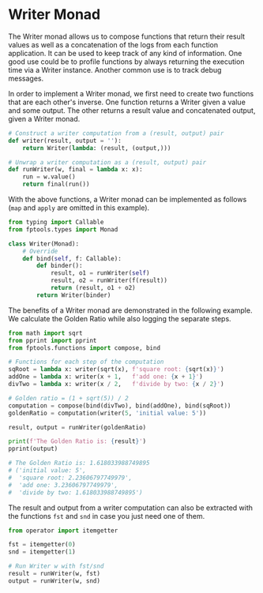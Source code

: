 # Writer Monad

The Writer monad allows us to compose functions that return their result values as well as a concatenation of the logs from each function application. It can be used to keep track of any kind of information. One good use could be to profile functions by always returning the execution time via a Writer instance. Another common use is to track debug messages.

In order to implement a Writer monad, we first need to create two functions that are each other's inverse. One function returns a Writer given a value and some output. The other returns a result value and  concatenated output, given a Writer monad.

```python
# Construct a writer computation from a (result, output) pair
def writer(result, output = ''):
    return Writer(lambda: (result, (output,)))

# Unwrap a writer computation as a (result, output) pair
def runWriter(w, final = lambda x: x):
    run = w.value()
    return final(run())
```

With the above functions, a Writer monad can be implemented as follows (`map` and `apply` are omitted in this example).

```python
from typing import Callable
from fptools.types import Monad

class Writer(Monad):
    # Override
    def bind(self, f: Callable):
        def binder():
            result, o1 = runWriter(self)
            result, o2 = runWriter(f(result))
            return (result, o1 + o2)
        return Writer(binder)
```

The benefits of a Writer monad are demonstrated in the following example. We calculate the Golden Ratio while also logging the separate steps.

```python
from math import sqrt
from pprint import pprint
from fptools.functions import compose, bind

# Functions for each step of the computation
sqRoot = lambda x: writer(sqrt(x), f'square root: {sqrt(x)}')
addOne = lambda x: writer(x + 1,   f'add one: {x + 1}')
divTwo = lambda x: writer(x / 2,   f'divide by two: {x / 2}')

# Golden ratio = (1 + sqrt(5)) / 2
computation = compose(bind(divTwo), bind(addOne), bind(sqRoot))
goldenRatio = computation(writer(5, 'initial value: 5'))

result, output = runWriter(goldenRatio)

print(f'The Golden Ratio is: {result}')
pprint(output)

# The Golden Ratio is: 1.618033988749895
# ('initial value: 5',
#  'square root: 2.23606797749979',
#  'add one: 3.23606797749979',
#  'divide by two: 1.618033988749895')
```

The result and output from a writer computation can also be extracted with the functions `fst` and `snd` in case you just need one of them.

```python
from operator import itemgetter

fst = itemgetter(0)
snd = itemgetter(1)

# Run Writer w with fst/snd
result = runWriter(w, fst)
output = runWriter(w, snd)
```
